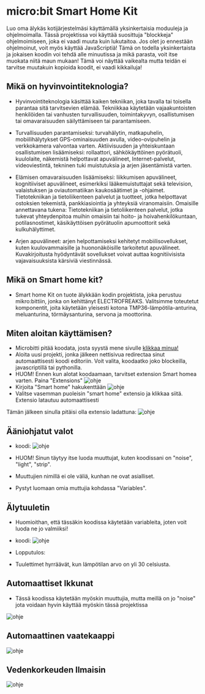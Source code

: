 # micro:bit Smart Home Kit
Luo oma älykäs kotijärjestelmäsi käyttämällä yksinkertaisia moduuleja ja ohjelmoimalla.
Tässä projektissa voi käyttää suosittuja "blockkeja" ohjelmoimiseen, joka ei vaadi muuta kuin lukutaitoa.
Jos olet jo ennestään ohjelmoinut, voit myös käyttää JavaScriptiä!
Tämä on todella yksinkertaista ja jokaisen koodin voi tehdä alle minuutissa ja mikä parasta, voit itse muokata niitä maun mukaan!
Tämä voi näyttää vaikealta mutta teidän ei tarvitse muutakuin kopioida koodit, ei vaadi kikkailuja!

## Mikä on hyvinvointiteknologia?

* Hyvinvointiteknologia käsittää kaiken tekniikan, joka tavalla tai toisella parantaa sitä tarvitsevien elämää. Tekniikkaa käytetään vajaakuntoisten henkilöiden tai vanhusten turvallisuuden, toimintakyvyn, osallistumisen tai omavaraisuuden säilyttämiseen tai parantamiseen.

* Turvallisuuden parantamiseksi: turvahälytin, matkapuhelin, mobiilihälytykset GPS-ominaisuuden avulla, video-ovipuhelin ja verkkokamera valvontaa varten.
Aktiivisuuden ja yhteiskuntaan osallistumisen lisäämiseksi: rollaattori, sähkökäyttöinen pyörätuoli, kuulolaite, näkemistä helpottavat apuvälineet, Internet-palvelut, videoviestintä, tekninen tuki muistutuksia ja arjen jäsentämistä varten.

* Elämisen omavaraisuuden lisäämiseksi: liikkumisen apuvälineet, kognitiiviset apuvälineet, esimerkiksi lääkemuistuttajat sekä television, valaistuksen ja oviautomatiikan kaukosäätimet ja -ohjaimet. Tietotekniikan ja tietoliikenteen palvelut ja tuotteet, jotka helpottavat ostoksien tekemistä, pankkiasiointia ja yhteyksiä viranomaisiin.
Omaisille annettavana tukena: Tietotekniikan ja tietoliikenteen palvelut, jotka tukevat yhteydenpitoa muihin omaisiin tai hoito- ja hoivahenkilökuntaan, potilasnostimet, käsikäyttöisen pyörätuolin apumoottorit sekä kulkuhälyttimet.

* Arjen apuvälineet: arjen helpottamiseksi kehitetyt mobiilisovellukset, kuten kuulovammaisille ja huononäköisille tarkoitetut apuvälineet. Kuvakirjoitusta hyödyntävät sovellukset voivat auttaa kognitiivisista vajavaisuuksista kärsiviä viestinnässä.


## Mikä on Smart home kit?

* Smart home Kit on tuote älykkään kodin projektista, joka perustuu mikro:bittiin, jonka on kehittänyt ELECTROFREAKS. Valitsimme toteutetut komponentit, joita käytetään yleisesti kotona TMP36-lämpötila-anturina, meluanturina, törmäysanturina, servona ja moottorina. 

## Miten aloitan käyttämisen? 

* Microbitti pitää koodata, josta syystä mene sivulle [klikkaa minua!](https://makecode.microbit.org)
* Aloita uusi projekti, jonka jälkeen nettisivua redirectaa sinut automaattisesti koodi editoriin. Voit valita, koodaatko joko blockeilla, javascriptillä tai pythonilla.
 * HUOM! Ennen kun alotat koodaamaan, tarvitset extension Smart homea varten. Paina "Extensions" ![ohje](https://i.imgur.com/wWxeLfe.png)
 * Kirjoita "Smart home" hakukenttään ![ohje](https://i.imgur.com/C0hdQcr.png)
 * Valitse vasemman puoleisin "smart home" extensio ja klikkaa siitä. Extensio latautuu automaattisesti 
 
 Tämän jälkeen sinulla pitäisi olla extensio ladattuna:
 ![ohje](https://i.imgur.com/eFxTIxw.png)
 
 
 ## Ääniohjatut valot
 
 * koodi:
 ![ohje](https://i.imgur.com/XRM7zdt.png)
 
 * HUOM! Sinun täytyy itse luoda muuttujat, kuten koodissani on "noise", "light", "strip".
 * Muuttujien nimillä ei ole väliä, kunhan ne ovat asialliset.
 * Pystyt luomaan omia muttujia kohdassa "Variables".
 
 
 ## Älytuuletin
 
 * Huomioithan, että tässäkin koodissa käytetään variableita, joten voit luoda ne jo valmiiksi!
 * koodi:
 ![ohje](https://i.imgur.com/Pxp3ec5.png)
 
 * Lopputulos:
 
  * Tuulettimet hyrräävät, kun lämpötilan arvo on yli 30 celsiusta.

## Automaattiset Ikkunat

* Tässä koodissa käytetään myöskin muuttujia, mutta meillä on jo "noise" jota voidaan hyvin käyttää myöskin tässä projektissa

![ohje](https://i.imgur.com/dfn2axZ.png)

## Automaattinen vaatekaappi
 
![ohje](https://i.imgur.com/2DlwSlJ.png)

## Vedenkorkeuden Ilmaisin

![ohje](https://i.imgur.com/j3cPElC.png)

